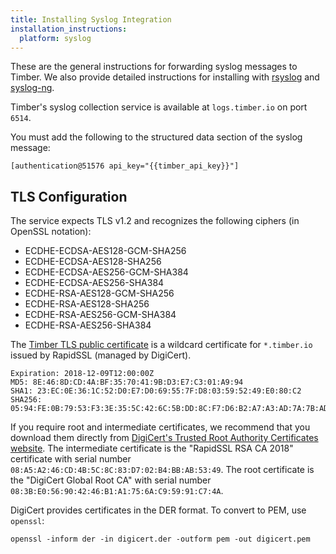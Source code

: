 ```yaml
---
title: Installing Syslog Integration
installation_instructions:
  platform: syslog
---
```

These are the general instructions for forwarding syslog messages to Timber. We also provide detailed instructions for installing with [rsyslog] and [syslog-ng].

Timber's syslog collection service is available at `logs.timber.io` on port `6514`.

You must add the following to the structured data section of the syslog message:

```
[authentication@51576 api_key="{{timber_api_key}}"]
```

## TLS Configuration

The service expects TLS v1.2 and recognizes the following ciphers (in OpenSSL notation):

  * ECDHE-ECDSA-AES128-GCM-SHA256
  * ECDHE-ECDSA-AES128-SHA256
  * ECDHE-ECDSA-AES256-GCM-SHA384
  * ECDHE-ECDSA-AES256-SHA384
  * ECDHE-RSA-AES128-GCM-SHA256
  * ECDHE-RSA-AES128-SHA256
  * ECDHE-RSA-AES256-GCM-SHA384
  * ECDHE-RSA-AES256-SHA384

The [Timber TLS public certificate] is a wildcard certificate for `*.timber.io`
issued by RapidSSL (managed by DigiCert).

```
Expiration: 2018-12-09T12:00:00Z
MD5: 8E:46:8D:CD:4A:BF:35:70:41:9B:D3:E7:C3:01:A9:94
SHA1: 23:EC:0E:36:1C:52:D0:E7:D0:69:55:7F:D8:03:59:52:49:E0:80:C2
SHA256: 05:94:FE:0B:79:53:F3:3E:35:5C:42:6C:5B:DD:8C:F7:D6:B2:A7:A3:AD:7A:7B:AD:CF:B2:1E:F3:D5:1B:78:E4
```

If you require root and intermediate certificates, we recommend that you
download them directly from [DigiCert's Trusted Root Authority Certificates
website]. The intermediate certificate is the "RapidSSL RSA CA 2018" certificate
with serial number `08:A5:A2:46:CD:4B:5C:8C:83:D7:02:B4:BB:AB:53:49`. The root
certificate is the "DigiCert Global Root CA" with serial number
`08:3B:E0:56:90:42:46:B1:A1:75:6A:C9:59:91:C7:4A`.
  
DigiCert provides certificates in the DER format. To convert to PEM, use `openssl`:

```
openssl -inform der -in digicert.der -outform pem -out digicert.pem
```

[rsyslog]: syslog/install/rsyslog.html
[syslog-ng]: syslog/install/syslog-ng.html
[Timber TLS public certificate]: https://files.timber.io/certificates/latest/io.timber-wildcard.pem
[DigiCert's Trusted Root Authority Certificates website]: https://www.digicert.com/digicert-root-certificates.htm
